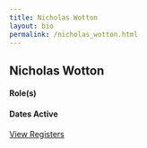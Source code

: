 ```yaml
---
title: Nicholas Wotton
layout: bio
permalink: /nicholas_wotton.html
---
```


## Nicholas Wotton

#### Role(s)

#### Dates Active

<a href="{{ '/browse.html' | relative_url }}#Nicholas Wotton" class="btn btn-custom">View Registers</a>